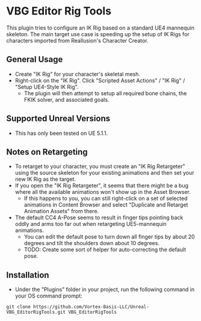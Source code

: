 # VBG Editor Rig Tools

This plugin tries to configure an IK Rig based on a standard UE4 mannequin skeleton. The main target use case is speeding up 
the setup of IK Rigs for characters imported from Reallusion's Character Creator.

## General Usage

- Create "IK Rig" for your character's skeletal mesh.
- Right-click on the "IK Rig". Click "Scripted Asset Actions" / "IK Rig" / "Setup UE4-Style IK Rig".
  - The plugin will then attempt to setup all required bone chains, the FKIK solver, and associated goals.

## Supported Unreal Versions
- This has only been tested on UE 5.1.1.

## Notes on Retargeting

- To retarget to your character, you must create an "IK Rig Retargeter" using the source skeleton for your existing animations and then set your new IK Rig as the target.
- If you open the "IK Rig Retargeter", it seems that there might be a bug where all the available animations won't show up in the Asset Browser.
  - If this happens to you, you can still right-click on a set of selected animations in Content Browser and select "Duplicate and Retarget Animation Assets" from there.
- The default CC4 A-Pose seems to result in finger tips pointing back oddly and arms too far out when retargeting UE5-mannequin animations.
  - You can edit the default pose to turn down all finger tips by about 20 degrees and tilt the shoulders down about 10 degrees.
  - TODO: Create some sort of helper for auto-correcting the default pose.

## Installation

- Under the "Plugins" folder in your project, run the following command in your OS command prompt:
```
git clone https://github.com/Vortex-Basis-LLC/Unreal-VBG_EditorRigTools.git VBG_EditorRigTools
```